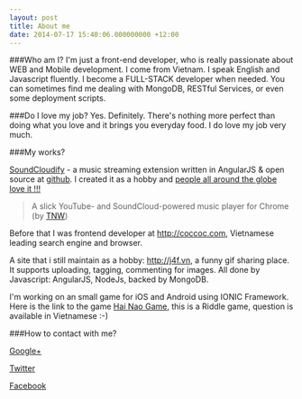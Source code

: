 ```yaml
---
layout: post
title: About me
date: 2014-07-17 15:40:06.000000000 +12:00
---
```

###Who am I?
I'm just a front-end developer, who is really passionate about WEB and Mobile development. I come from Vietnam. I speak English and Javascript fluently. I become a FULL-STACK developer when needed. You can sometimes find me dealing with  MongoDB, RESTful Services, or even some deployment scripts.

###Do I love my job?
Yes. Definitely. There's nothing more perfect than doing what you love and it brings you everyday food. I do love my job very much.

###My works?

[SoundCloudify](https://chrome.google.com/webstore/detail/soundcloudify/boblphpidkohagaoinepjgecndchlnbk) - a music streaming extension written in AngularJS & open source at [github](https://github.com/ptgamr/soundcloudify). I created it as a hobby and [people all around the globe love it !!!](http://trinhtrunganh.com/soundcloudify-arround-the-globe/)
>A slick YouTube- and SoundCloud-powered music player for Chrome 
 (by [TNW](http://thenextweb.com/apps/2015/05/27/soundcloudify-is-a-slick-youtube-and-soundcloud-powered-music-player-for-chrome/))

Before that I was frontend developer at http://coccoc.com, Vietnamese leading search engine and browser. 

A site that i still maintain as a hobby: http://j4f.vn, a funny gif sharing place. It supports uploading, tagging, commenting for images. All done by Javascript: AngularJS, NodeJs, backed by MongoDB.

I'm working on an small game for iOS and Android using IONIC Framework. Here is the link to the game [Hai Nao Game](https://itunes.apple.com/vn/app/hai-nao/id902660856?ls=1&mt=8), this is a Riddle game, question is available in Vietnamese :-)

###How to contact with me?

[Google+](https://plus.google.com/100853671650996855641/posts)

[Twitter](http://twitter.com/ptgamr)

[Facebook](http://facebook.com/ptgamr)
